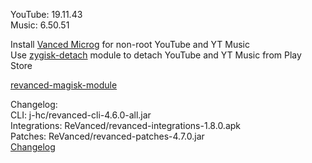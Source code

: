 YouTube: 19.11.43  
Music: 6.50.51  

Install [Vanced Microg](https://github.com/TeamVanced/VancedMicroG/releases) for non-root YouTube and YT Music  
Use [zygisk-detach](https://github.com/j-hc/zygisk-detach) module to detach YouTube and YT Music from Play Store  

[revanced-magisk-module](https://github.com/j-hc/revanced-magisk-module)  

Changelog:  
CLI: j-hc/revanced-cli-4.6.0-all.jar  
Integrations: ReVanced/revanced-integrations-1.8.0.apk  
Patches: ReVanced/revanced-patches-4.7.0.jar  
[Changelog](https://github.com/ReVanced/revanced-patches/releases/tag/v4.7.0)  
